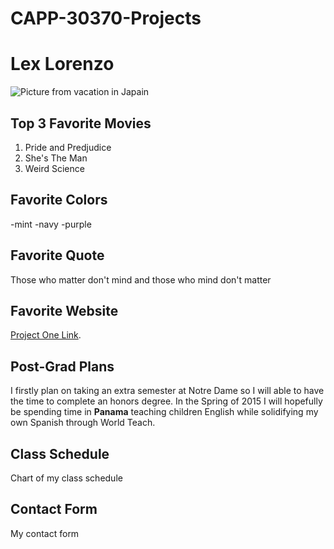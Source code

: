 CAPP-30370-Projects
===================

Lex Lorenzo
===========

![Picture from vacation in Japain](lexlorenzo.jpg "Lex Lorenzo")

Top 3 Favorite Movies
--------------------

1. Pride and Predjudice
2. She's The Man
3. Weird Science

Favorite Colors
---------------
-mint
-navy
-purple

Favorite Quote
--------------
Those who matter don't mind and those who mind don't matter

Favorite Website
----------------
[Project One Link](project1.html).

Post-Grad Plans
---------------
I firstly plan on taking an extra semester at Notre Dame so I will able to have the time to complete an honors degree. In the Spring of 2015 I will hopefully be spending time in <strong>Panama</strong> teaching children English while solidifying my own Spanish through World Teach.


Class Schedule
--------------
Chart of my class schedule

Contact Form
-------------
My contact form

